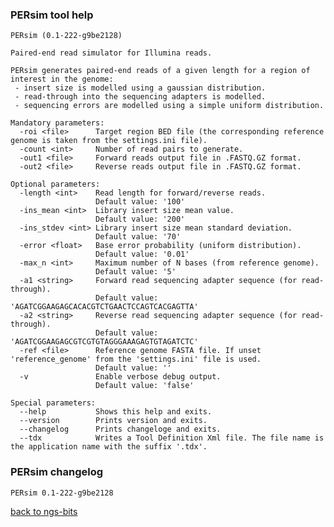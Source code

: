 ### PERsim tool help
	PERsim (0.1-222-g9be2128)
	
	Paired-end read simulator for Illumina reads.
	
	PERsim generates paired-end reads of a given length for a region of interest in the genome:
	 - insert size is modelled using a gaussian distribution.
	 - read-through into the sequencing adapters is modelled.
	 - sequencing errors are modelled using a simple uniform distribution.
	
	Mandatory parameters:
	  -roi <file>      Target region BED file (the corresponding reference genome is taken from the settings.ini file).
	  -count <int>     Number of read pairs to generate.
	  -out1 <file>     Forward reads output file in .FASTQ.GZ format.
	  -out2 <file>     Reverse reads output file in .FASTQ.GZ format.
	
	Optional parameters:
	  -length <int>    Read length for forward/reverse reads.
	                   Default value: '100'
	  -ins_mean <int>  Library insert size mean value.
	                   Default value: '200'
	  -ins_stdev <int> Library insert size mean standard deviation.
	                   Default value: '70'
	  -error <float>   Base error probability (uniform distribution).
	                   Default value: '0.01'
	  -max_n <int>     Maximum number of N bases (from reference genome).
	                   Default value: '5'
	  -a1 <string>     Forward read sequencing adapter sequence (for read-through).
	                   Default value: 'AGATCGGAAGAGCACACGTCTGAACTCCAGTCACGAGTTA'
	  -a2 <string>     Reverse read sequencing adapter sequence (for read-through).
	                   Default value: 'AGATCGGAAGAGCGTCGTGTAGGGAAAGAGTGTAGATCTC'
	  -ref <file>      Reference genome FASTA file. If unset 'reference_genome' from the 'settings.ini' file is used.
	                   Default value: ''
	  -v               Enable verbose debug output.
	                   Default value: 'false'
	
	Special parameters:
	  --help           Shows this help and exits.
	  --version        Prints version and exits.
	  --changelog      Prints changeloge and exits.
	  --tdx            Writes a Tool Definition Xml file. The file name is the application name with the suffix '.tdx'.
	
### PERsim changelog
	PERsim 0.1-222-g9be2128
	
[back to ngs-bits](https://github.com/marc-sturm/ngs-bits)